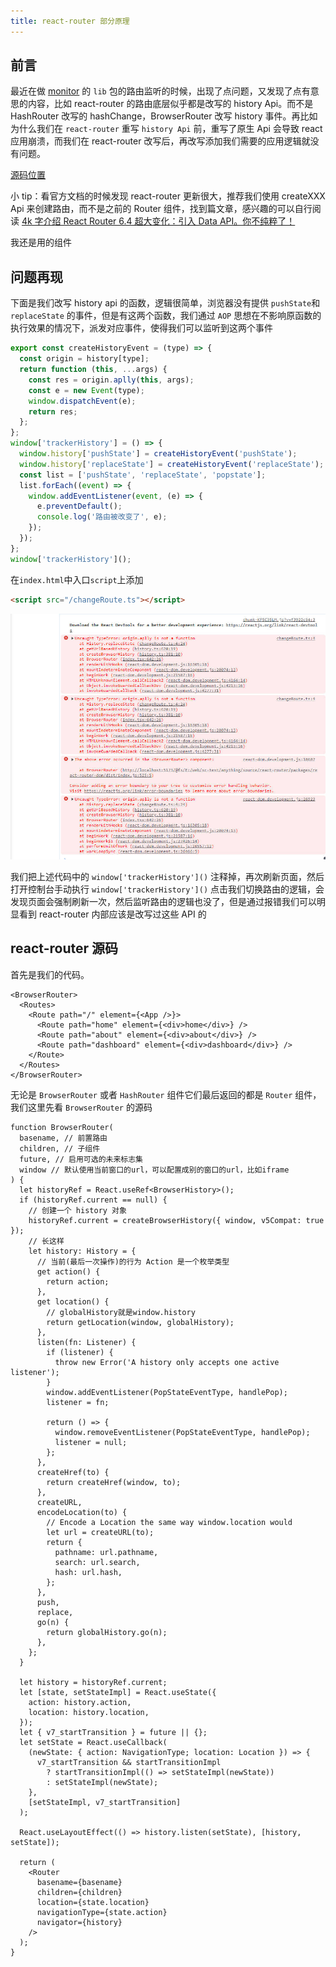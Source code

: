 ```yaml
---
title: react-router 部分原理
---
```


## 前言

最近在做 [monitor](https://github.com/chovrio/monitor.git) 的 `lib` 包的路由监听的时候，出现了点问题，又发现了点有意思的内容，比如 react-router 的路由底层似乎都是改写的 history Api。而不是 HashRouter 改写的 hashChange，BrowserRouter 改写 history 事件。再比如为什么我们在 `react-router` 重写 `history Api` 前，重写了原生 Api 会导致 react 应用崩溃，而我们在 react-router 改写后，再改写添加我们需要的应用逻辑就没有问题。

[源码位置](https://github.com/chovrio/anything/tree/main/packages/react-router)

小 tip：看官方文档的时候发现 react-router 更新很大，推荐我们使用 createXXX Api 来创建路由，而不是之前的 Router 组件，找到篇文章，感兴趣的可以自行阅读
[4k 字介绍 React Router 6.4 超大变化：引入 Data API。你不纯粹了！](https://cloud.tencent.com/developer/article/2246023)

我还是用的组件

## 问题再现

下面是我们改写 history api 的函数，逻辑很简单，浏览器没有提供 `pushState`和`replaceState` 的事件，但是有这两个函数，我们通过 `AOP` 思想在不影响原函数的执行效果的情况下，派发对应事件，使得我们可以监听到这两个事件

```js
export const createHistoryEvent = (type) => {
  const origin = history[type];
  return function (this, ...args) {
    const res = origin.aplly(this, args);
    const e = new Event(type);
    window.dispatchEvent(e);
    return res;
  };
};
window['trackerHistory'] = () => {
  window.history['pushState'] = createHistoryEvent('pushState');
  window.history['replaceState'] = createHistoryEvent('replaceState');
  const list = ['pushState', 'replaceState', 'popstate'];
  list.forEach((event) => {
    window.addEventListener(event, (e) => {
      e.preventDefault();
      console.log('路由被改变了', e);
    });
  });
};
window['trackerHistory']();
```

在`index.html`中入口`script`上添加

```html
<script src="/changeRoute.ts"></script>
```

![error](./imgs/error.jpg)

我们把上述代码中的 `window['trackerHistory']()` 注释掉，再次刷新页面，然后打开控制台手动执行 `window['trackerHistory']()` 点击我们切换路由的逻辑，会发现页面会强制刷新一次，然后监听路由的逻辑也没了，但是通过报错我们可以明显看到 react-router 内部应该是改写过这些 API 的

## react-router 源码

首先是我们的代码。

```tsx
<BrowserRouter>
  <Routes>
    <Route path="/" element={<App />}>
      <Route path="home" element={<div>home</div>} />
      <Route path="about" element={<div>about</div>} />
      <Route path="dashboard" element={<div>dashboard</div>} />
    </Route>
  </Routes>
</BrowserRouter>
```

无论是 `BrowserRouter` 或者 `HashRouter` 组件它们最后返回的都是 `Router` 组件，我们这里先看 `BrowserRouter` 的源码

```tsx
function BrowserRouter(
  basename, // 前置路由
  children, // 子组件
  future, // 启用可选的未来标志集
  window // 默认使用当前窗口的url，可以配置成别的窗口的url，比如iframe
) {
  let historyRef = React.useRef<BrowserHistory>();
  if (historyRef.current == null) {
    // 创建一个 history 对象
    historyRef.current = createBrowserHistory({ window, v5Compat: true });
    // 长这样
    let history: History = {
      // 当前(最后一次操作)的行为 Action 是一个枚举类型
      get action() {
        return action;
      },
      get location() {
        // globalHistory就是window.history
        return getLocation(window, globalHistory);
      },
      listen(fn: Listener) {
        if (listener) {
          throw new Error('A history only accepts one active listener');
        }
        window.addEventListener(PopStateEventType, handlePop);
        listener = fn;

        return () => {
          window.removeEventListener(PopStateEventType, handlePop);
          listener = null;
        };
      },
      createHref(to) {
        return createHref(window, to);
      },
      createURL,
      encodeLocation(to) {
        // Encode a Location the same way window.location would
        let url = createURL(to);
        return {
          pathname: url.pathname,
          search: url.search,
          hash: url.hash,
        };
      },
      push,
      replace,
      go(n) {
        return globalHistory.go(n);
      },
    };
  }

  let history = historyRef.current;
  let [state, setStateImpl] = React.useState({
    action: history.action,
    location: history.location,
  });
  let { v7_startTransition } = future || {};
  let setState = React.useCallback(
    (newState: { action: NavigationType; location: Location }) => {
      v7_startTransition && startTransitionImpl
        ? startTransitionImpl(() => setStateImpl(newState))
        : setStateImpl(newState);
    },
    [setStateImpl, v7_startTransition]
  );

  React.useLayoutEffect(() => history.listen(setState), [history, setState]);

  return (
    <Router
      basename={basename}
      children={children}
      location={state.location}
      navigationType={state.action}
      navigator={history}
    />
  );
}
```
